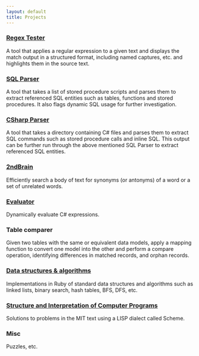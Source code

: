 ```yaml
---
layout: default
title: Projects
---
```

### [Regex Tester](https://github.com/cs31415/RegexTester)
A tool that applies a regular expression to a given text and displays the match output in a structured format, including named captures, etc. and highlights them in the source text.
	
### [SQL Parser](https://github.com/cs31415/sqlparser)
A tool that takes a list of stored procedure scripts and parses them to extract referenced SQL entities such as tables, functions and stored procedures. It also flags dynamic SQL usage for further investigation.
 		
### [CSharp Parser](https://github.com/cs31415/csparser)
A tool that takes a directory containing C# files and parses them to extract SQL commands such as stored procedure calls and inline SQL. This output can be further run through the above mentioned SQL Parser to extract referenced SQL entities.
	
### [2ndBrain](https://github.com/cs31415/2ndbrainalpha)	
Efficiently search a body of text for synonyms (or antonyms) of a word or a set of unrelated words.
	
### [Evaluator](https://github.com/cs31415/Evaluator)
Dynamically evaluate C# expressions. 
	
### Table comparer
Given two tables with the same or equivalent data models, apply a mapping function
to convert one model into the other and perform a compare operation,
identifying differences in matched records, and orphan records. 
	
### [Data structures & algorithms](https://github.com/cs31415/Ruby)
Implementations in Ruby of standard data structures and algorithms such as linked lists, binary search, hash tables, BFS, DFS, etc.
	
### [Structure and Interpretation of Computer Programs](http://cdfrag.cs31415.com/?s=sicp&submit=Search)
Solutions to problems in the MIT text using a LISP dialect called Scheme.
	
### Misc
Puzzles, etc.